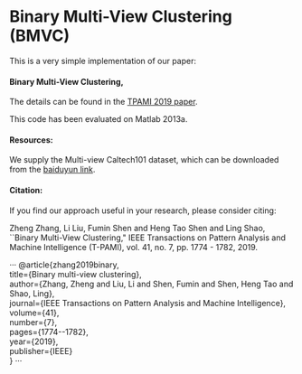 # Binary Multi-View Clustering (BMVC)
This is a very simple implementation of our paper:

#### Binary Multi-View Clustering, 

The details can be found in the [TPAMI 2019 paper](http://cfm.uestc.edu.cn/~fshen/TPAMI-BMVC_Final.pdf). 

This code has been evaluated on Matlab 2013a.

#### Resources:

We supply the Multi-view Caltech101 dataset, which can be downloaded from the [baiduyun link](https://pan.baidu.com/s/1zPA56kNu8ItkFqpzY7IzsA).

#### Citation:

If you find our approach useful in your research, please consider citing:

Zheng Zhang, Li Liu, Fumin Shen and Heng Tao Shen and Ling Shao, ``Binary Multi-View Clustering," IEEE Transactions on Pattern Analysis and Machine Intelligence (T-PAMI), vol. 41, no. 7, pp. 1774 - 1782, 2019.

···
@article{zhang2019binary,  
  title={Binary multi-view clustering},  
  author={Zhang, Zheng and Liu, Li and Shen, Fumin and Shen, Heng Tao and Shao, Ling},  
  journal={IEEE Transactions on Pattern Analysis and Machine Intelligence},  
  volume={41},  
  number={7},  
  pages={1774--1782},  
  year={2019},  
  publisher={IEEE}  
}
···

